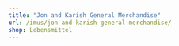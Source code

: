 ```yaml
---
title: "Jon and Karish General Merchandise"
url: /imus/jon-and-karish-general-merchandise/
shop: Lebensmittel
---
```

